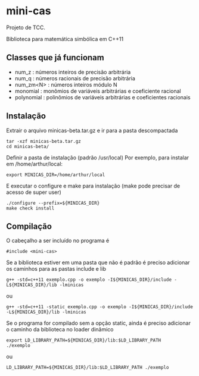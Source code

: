 # mini-cas

Projeto de TCC.

Biblioteca para matemática simbólica em C++11

## Classes que já funcionam

* num_z      : números inteiros de precisão arbitrária
* num_q      : números racionais de precisão arbitrária
* num_zm\<N\>  : números inteiros módulo N
* monomial   : monômios de variáveis arbitrárias e coeficiente racional
* polynomial : polinômios de variáveis arbitrárias e coeficientes racionais

## Instalação

Extrair o arquivo minicas-beta.tar.gz e ir para a pasta descompactada
```  
tar -xzf minicas-beta.tar.gz
cd minicas-beta/
```
Definir a pasta de instalação (padrão /usr/local)
Por exemplo, para instalar em /home/arthur/local:
```
export MINICAS_DIR=/home/arthur/local
```
E executar o configure e make para instalação (make pode precisar de acesso de super user)
```
./configure --prefix=${MINICAS_DIR}
make check install
```
## Compilação 
O cabeçalho a ser incluído no programa é
```
#include <mini-cas>
```
Se a biblioteca estiver em uma pasta que não é padrão
é preciso adicionar os caminhos para as pastas include e lib
```
g++ -std=c++11 exemplo.cpp -o exemplo -I${MINICAS_DIR}/include -L${MINICAS_DIR}/lib -lminicas
```
ou
```
g++ -std=c++11 -static exemplo.cpp -o exemplo -I${MINICAS_DIR}/include -L${MINICAS_DIR}/lib -lminicas
```
Se o programa for compilado sem a opção static, ainda é preciso
adicionar o caminho da biblioteca no loader dinâmico
```
export LD_LIBRARY_PATH=${MINICAS_DIR}/lib:$LD_LIBRARY_PATH
./exemplo
```
ou
```
LD_LIBRARY_PATH=${MINICAS_DIR}/lib:$LD_LIBRARY_PATH ./exemplo
```

